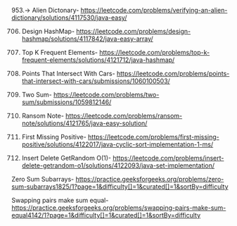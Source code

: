 953.-> Alien Dictonary-  https://leetcode.com/problems/verifying-an-alien-dictionary/solutions/4117530/java-easy/

706. Design HashMap- https://leetcode.com/problems/design-hashmap/solutions/4117842/java-easy-array/

347. Top K Frequent Elements- https://leetcode.com/problems/top-k-frequent-elements/solutions/4121712/java-hashmap/

2848. Points That Intersect With Cars- https://leetcode.com/problems/points-that-intersect-with-cars/submissions/1060100503/

1. Two Sum- https://leetcode.com/problems/two-sum/submissions/1059812146/

383. Ransom Note- https://leetcode.com/problems/ransom-note/solutions/4121765/java-easy-solution/

41. First Missing Positive- https://leetcode.com/problems/first-missing-positive/solutions/4122017/java-cyclic-sort-implementation-1-ms/

380. Insert Delete GetRandom O(1)- https://leetcode.com/problems/insert-delete-getrandom-o1/solutions/4122093/java-set-implementation/

Zero Sum Subarrays- https://practice.geeksforgeeks.org/problems/zero-sum-subarrays1825/1?page=1&difficulty[]=1&curated[]=1&sortBy=difficulty

Swapping pairs make sum equal- https://practice.geeksforgeeks.org/problems/swapping-pairs-make-sum-equal4142/1?page=1&difficulty[]=1&curated[]=1&sortBy=difficulty


